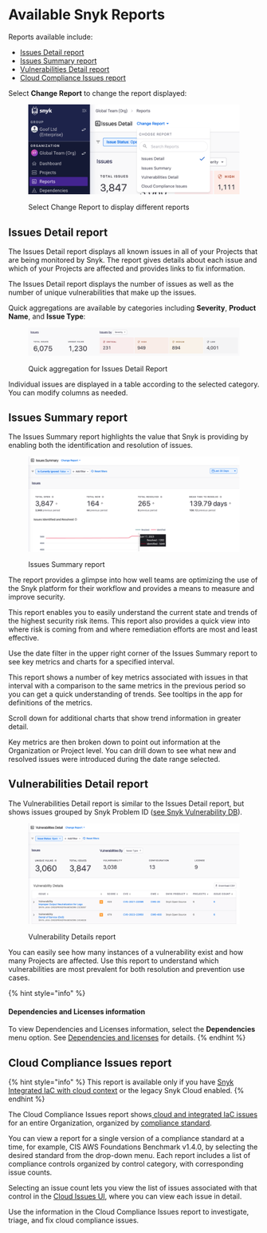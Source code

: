 # Available Snyk Reports

Reports available include:

* [Issues Detail report](available-snyk-reports.md#issues-detail-report)
* [Issues Summary report](available-snyk-reports.md#issues-summary-report)
* [Vulnerabilities Detail report](available-snyk-reports.md#vulnerabilities-detail-report)
* [Cloud Compliance Issues report](available-snyk-reports.md#cloud-compliance-issues-report)

Select **Change Report** to change the report displayed:

<div align="left">

<figure><img src="../../../.gitbook/assets/select-report.png" alt="Select Change Report to display different reports" width="563"><figcaption><p>Select Change Report to display different reports</p></figcaption></figure>

</div>

## Issues Detail report

The Issues Detail report displays all known issues in all of your Projects that are being monitored by Snyk. The report gives details about each issue and which of your Projects are affected and provides links to fix information.

The Issues Detail report displays the number of issues as well as the number of unique vulnerabilities that make up the issues.

Quick aggregations are available by categories including **Severity**, **Product Name**, and **Issue Type**:

<figure><img src="../../../.gitbook/assets/reporting-beta-quick-aggregation-issues-detail-report.png" alt="Quick aggregation for Issues Detail report"><figcaption><p>Quick aggregation for Issues Detail Report</p></figcaption></figure>

Individual issues are displayed in a table according to the selected category. You can modify columns as needed.

## Issues Summary report

The Issues Summary report highlights the value that Snyk is providing by enabling both the identification and resolution of issues.&#x20;

<div align="left">

<figure><img src="../../../.gitbook/assets/issues-summary-report.png" alt="Issues Summary report"><figcaption><p>Issues Summary report</p></figcaption></figure>

</div>

The report provides a glimpse into how well teams are optimizing the use of the Snyk platform for their workflow and provides a means to measure and improve security.

This report enables you to easily understand the current state and trends of the highest security risk items. This report also provides a quick view into where risk is coming from and where remediation efforts are most and least effective.

Use the date filter in the upper right corner of the Issues Summary report to see key metrics and charts for a specified interval.

This report shows a number of key metrics associated with issues in that interval with a comparison to the same metrics in the previous period so you can get a quick understanding of trends. See tooltips in the app for definitions of the metrics.

Scroll down for additional charts that show trend information in greater detail.

Key metrics are then broken down to point out information at the Organization or Project level. You can drill down to see what new and resolved issues were introduced during the date range selected.

## Vulnerabilities Detail report

The Vulnerabilities Detail report is similar to the Issues Detail report, but shows issues grouped by Snyk Problem ID ([see Snyk Vulnerability DB](https://security.snyk.io/vuln)).&#x20;

<div align="left">

<figure><img src="../../../.gitbook/assets/vuln-details-report.png" alt="Vulnerability Details report"><figcaption><p>Vulnerability Details report</p></figcaption></figure>

</div>

You can easily see how many instances of a vulnerability exist and how many Projects are affected. Use this report to understand which vulnerabilities are most prevalent for both resolution and prevention use cases.

{% hint style="info" %}
#### Dependencies and Licenses information

To view Dependencies and Licenses information, select the **Dependencies** menu option. See [Dependencies and licenses](../../dependencies-and-licenses/) for details.
{% endhint %}

## Cloud Compliance Issues report

{% hint style="info" %}
This report is available only if you have [Snyk Integrated IaC with cloud context](broken-reference) or the legacy Snyk Cloud enabled.
{% endhint %}

The Cloud Compliance Issues report shows[ cloud and integrated IaC issues](../../../scan-cloud-configurations/snyk-iac+/key-concepts-in-iac+.md#issues) for an entire Organization, organized by [compliance standard](../../../scan-cloud-configurations/snyk-iac+/key-concepts-in-iac+.md#docs-internal-guid-e2e38027-7fff-9271-f2c0-e23677542f6e).

You can view a report for a single version of a compliance standard at a time, for example, CIS AWS Foundations Benchmark v1.4.0, by selecting the desired standard from the drop-down menu. Each report includes a list of compliance controls organized by control category, with corresponding issue counts.

Selecting an issue count lets you view the list of issues associated with that control in the [Cloud Issues UI](../../../scan-cloud-configurations/snyk-iac+/cloud-and-integrated-iac-issues/view-cloud-and-integragted-iac-issues-in-the-snyk-web-ui.md), where you can view each issue in detail.

Use the information in the Cloud Compliance Issues report to investigate, triage, and fix cloud compliance issues.
